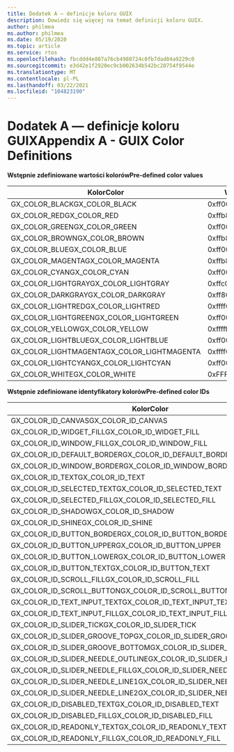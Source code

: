 ```yaml
---
title: Dodatek A — definicje koloru GUIX
description: Dowiedz się więcej na temat definicji koloru GUIX.
author: philmea
ms.author: philmea
ms.date: 05/19/2020
ms.topic: article
ms.service: rtos
ms.openlocfilehash: fbcddd4e807a76cb4980724c0fb7dad84a9229c0
ms.sourcegitcommit: e3d42e1f2920ec9cb002634b542bc20754f9544e
ms.translationtype: MT
ms.contentlocale: pl-PL
ms.lasthandoff: 03/22/2021
ms.locfileid: "104823190"
---
```

# <a name="appendix-a---guix-color-definitions"></a><span data-ttu-id="551b6-103">Dodatek A — definicje koloru GUIX</span><span class="sxs-lookup"><span data-stu-id="551b6-103">Appendix A - GUIX Color Definitions</span></span> 

<span data-ttu-id="551b6-104">__**Wstępnie zdefiniowane wartości kolorów**__</span><span class="sxs-lookup"><span data-stu-id="551b6-104">__**Pre-defined color values**__</span></span>

| <span data-ttu-id="551b6-105">Kolor</span><span class="sxs-lookup"><span data-stu-id="551b6-105">Color</span></span>                            | <span data-ttu-id="551b6-106">Wartość</span><span class="sxs-lookup"><span data-stu-id="551b6-106">Value</span></span>           |
| -------------------------------- | --------------- |
| <span data-ttu-id="551b6-107">GX_COLOR_BLACK</span><span class="sxs-lookup"><span data-stu-id="551b6-107">GX_COLOR_BLACK</span></span>                   | <span data-ttu-id="551b6-108">0xff000000</span><span class="sxs-lookup"><span data-stu-id="551b6-108">0xff000000</span></span>      |
| <span data-ttu-id="551b6-109">GX_COLOR_RED</span><span class="sxs-lookup"><span data-stu-id="551b6-109">GX_COLOR_RED</span></span>                     | <span data-ttu-id="551b6-110">0xffb80000</span><span class="sxs-lookup"><span data-stu-id="551b6-110">0xffb80000</span></span>      |
| <span data-ttu-id="551b6-111">GX_COLOR_GREEN</span><span class="sxs-lookup"><span data-stu-id="551b6-111">GX_COLOR_GREEN</span></span>                   | <span data-ttu-id="551b6-112">0xff00bc00</span><span class="sxs-lookup"><span data-stu-id="551b6-112">0xff00bc00</span></span>      |
| <span data-ttu-id="551b6-113">GX_COLOR_BROWN</span><span class="sxs-lookup"><span data-stu-id="551b6-113">GX_COLOR_BROWN</span></span>                   | <span data-ttu-id="551b6-114">0xffb8bc00</span><span class="sxs-lookup"><span data-stu-id="551b6-114">0xffb8bc00</span></span>      |
| <span data-ttu-id="551b6-115">GX_COLOR_BLUE</span><span class="sxs-lookup"><span data-stu-id="551b6-115">GX_COLOR_BLUE</span></span>                    | <span data-ttu-id="551b6-116">0xff0000b8</span><span class="sxs-lookup"><span data-stu-id="551b6-116">0xff0000b8</span></span>      |
| <span data-ttu-id="551b6-117">GX_COLOR_MAGENTA</span><span class="sxs-lookup"><span data-stu-id="551b6-117">GX_COLOR_MAGENTA</span></span>                 | <span data-ttu-id="551b6-118">0xffb800b8</span><span class="sxs-lookup"><span data-stu-id="551b6-118">0xffb800b8</span></span>      |
| <span data-ttu-id="551b6-119">GX_COLOR_CYAN</span><span class="sxs-lookup"><span data-stu-id="551b6-119">GX_COLOR_CYAN</span></span>                    | <span data-ttu-id="551b6-120">0xff00bcb8</span><span class="sxs-lookup"><span data-stu-id="551b6-120">0xff00bcb8</span></span>      |
| <span data-ttu-id="551b6-121">GX_COLOR_LIGHTGRAY</span><span class="sxs-lookup"><span data-stu-id="551b6-121">GX_COLOR_LIGHTGRAY</span></span>               | <span data-ttu-id="551b6-122">0xffc0c0c0</span><span class="sxs-lookup"><span data-stu-id="551b6-122">0xffc0c0c0</span></span>      |
| <span data-ttu-id="551b6-123">GX_COLOR_DARKGRAY</span><span class="sxs-lookup"><span data-stu-id="551b6-123">GX_COLOR_DARKGRAY</span></span>                | <span data-ttu-id="551b6-124">0xff808080</span><span class="sxs-lookup"><span data-stu-id="551b6-124">0xff808080</span></span>      |
| <span data-ttu-id="551b6-125">GX_COLOR_LIGHTRED</span><span class="sxs-lookup"><span data-stu-id="551b6-125">GX_COLOR_LIGHTRED</span></span>                | <span data-ttu-id="551b6-126">0xffff0000</span><span class="sxs-lookup"><span data-stu-id="551b6-126">0xffff0000</span></span>      |
| <span data-ttu-id="551b6-127">GX_COLOR_LIGHTGREEN</span><span class="sxs-lookup"><span data-stu-id="551b6-127">GX_COLOR_LIGHTGREEN</span></span>              | <span data-ttu-id="551b6-128">0xff00ff00</span><span class="sxs-lookup"><span data-stu-id="551b6-128">0xff00ff00</span></span>      |
| <span data-ttu-id="551b6-129">GX_COLOR_YELLOW</span><span class="sxs-lookup"><span data-stu-id="551b6-129">GX_COLOR_YELLOW</span></span>                  | <span data-ttu-id="551b6-130">0xffffff00</span><span class="sxs-lookup"><span data-stu-id="551b6-130">0xffffff00</span></span>      |
| <span data-ttu-id="551b6-131">GX_COLOR_LIGHTBLUE</span><span class="sxs-lookup"><span data-stu-id="551b6-131">GX_COLOR_LIGHTBLUE</span></span>               | <span data-ttu-id="551b6-132">0xff0000ff</span><span class="sxs-lookup"><span data-stu-id="551b6-132">0xff0000ff</span></span>      |
| <span data-ttu-id="551b6-133">GX_COLOR_LIGHTMAGENTA</span><span class="sxs-lookup"><span data-stu-id="551b6-133">GX_COLOR_LIGHTMAGENTA</span></span>            | <span data-ttu-id="551b6-134">0xffff00ff</span><span class="sxs-lookup"><span data-stu-id="551b6-134">0xffff00ff</span></span>      |
| <span data-ttu-id="551b6-135">GX_COLOR_LIGHTCYAN</span><span class="sxs-lookup"><span data-stu-id="551b6-135">GX_COLOR_LIGHTCYAN</span></span>               | <span data-ttu-id="551b6-136">0xff00ffff</span><span class="sxs-lookup"><span data-stu-id="551b6-136">0xff00ffff</span></span>      |
| <span data-ttu-id="551b6-137">GX_COLOR_WHITE</span><span class="sxs-lookup"><span data-stu-id="551b6-137">GX_COLOR_WHITE</span></span>                   | <span data-ttu-id="551b6-138">0xFFFFFFFF</span><span class="sxs-lookup"><span data-stu-id="551b6-138">0xffffffff</span></span>      |

<span data-ttu-id="551b6-139">__**Wstępnie zdefiniowane identyfikatory kolorów**__</span><span class="sxs-lookup"><span data-stu-id="551b6-139">__**Pre-defined color IDs**__</span></span>

| <span data-ttu-id="551b6-140">Kolor</span><span class="sxs-lookup"><span data-stu-id="551b6-140">Color</span></span>                             | <span data-ttu-id="551b6-141">Wartość</span><span class="sxs-lookup"><span data-stu-id="551b6-141">Value</span></span> |
|---------------------------------- | ---- |
| <span data-ttu-id="551b6-142">GX_COLOR_ID_CANVAS</span><span class="sxs-lookup"><span data-stu-id="551b6-142">GX_COLOR_ID_CANVAS</span></span>                | <span data-ttu-id="551b6-143">0</span><span class="sxs-lookup"><span data-stu-id="551b6-143">0</span></span>    |
| <span data-ttu-id="551b6-144">GX_COLOR_ID_WIDGET_FILL</span><span class="sxs-lookup"><span data-stu-id="551b6-144">GX_COLOR_ID_WIDGET_FILL</span></span>           | <span data-ttu-id="551b6-145">1</span><span class="sxs-lookup"><span data-stu-id="551b6-145">1</span></span>    |
| <span data-ttu-id="551b6-146">GX_COLOR_ID_WINDOW_FILL</span><span class="sxs-lookup"><span data-stu-id="551b6-146">GX_COLOR_ID_WINDOW_FILL</span></span>           | <span data-ttu-id="551b6-147">2</span><span class="sxs-lookup"><span data-stu-id="551b6-147">2</span></span>    |
| <span data-ttu-id="551b6-148">GX_COLOR_ID_DEFAULT_BORDER</span><span class="sxs-lookup"><span data-stu-id="551b6-148">GX_COLOR_ID_DEFAULT_BORDER</span></span>        | <span data-ttu-id="551b6-149">3</span><span class="sxs-lookup"><span data-stu-id="551b6-149">3</span></span>    |
| <span data-ttu-id="551b6-150">GX_COLOR_ID_WINDOW_BORDER</span><span class="sxs-lookup"><span data-stu-id="551b6-150">GX_COLOR_ID_WINDOW_BORDER</span></span>         | <span data-ttu-id="551b6-151">4</span><span class="sxs-lookup"><span data-stu-id="551b6-151">4</span></span>    |
| <span data-ttu-id="551b6-152">GX_COLOR_ID_TEXT</span><span class="sxs-lookup"><span data-stu-id="551b6-152">GX_COLOR_ID_TEXT</span></span>                  | <span data-ttu-id="551b6-153">5</span><span class="sxs-lookup"><span data-stu-id="551b6-153">5</span></span>    |
| <span data-ttu-id="551b6-154">GX_COLOR_ID_SELECTED_TEXT</span><span class="sxs-lookup"><span data-stu-id="551b6-154">GX_COLOR_ID_SELECTED_TEXT</span></span>         | <span data-ttu-id="551b6-155">6</span><span class="sxs-lookup"><span data-stu-id="551b6-155">6</span></span>    |
| <span data-ttu-id="551b6-156">GX_COLOR_ID_SELECTED_FILL</span><span class="sxs-lookup"><span data-stu-id="551b6-156">GX_COLOR_ID_SELECTED_FILL</span></span>         | <span data-ttu-id="551b6-157">7</span><span class="sxs-lookup"><span data-stu-id="551b6-157">7</span></span>    |
| <span data-ttu-id="551b6-158">GX_COLOR_ID_SHADOW</span><span class="sxs-lookup"><span data-stu-id="551b6-158">GX_COLOR_ID_SHADOW</span></span>                | <span data-ttu-id="551b6-159">8</span><span class="sxs-lookup"><span data-stu-id="551b6-159">8</span></span>    |
| <span data-ttu-id="551b6-160">GX_COLOR_ID_SHINE</span><span class="sxs-lookup"><span data-stu-id="551b6-160">GX_COLOR_ID_SHINE</span></span>                 | <span data-ttu-id="551b6-161">9</span><span class="sxs-lookup"><span data-stu-id="551b6-161">9</span></span>    |
| <span data-ttu-id="551b6-162">GX_COLOR_ID_BUTTON_BORDER</span><span class="sxs-lookup"><span data-stu-id="551b6-162">GX_COLOR_ID_BUTTON_BORDER</span></span>         | <span data-ttu-id="551b6-163">10</span><span class="sxs-lookup"><span data-stu-id="551b6-163">10</span></span>   |
| <span data-ttu-id="551b6-164">GX_COLOR_ID_BUTTON_UPPER</span><span class="sxs-lookup"><span data-stu-id="551b6-164">GX_COLOR_ID_BUTTON_UPPER</span></span>          | <span data-ttu-id="551b6-165">11</span><span class="sxs-lookup"><span data-stu-id="551b6-165">11</span></span>   |
| <span data-ttu-id="551b6-166">GX_COLOR_ID_BUTTON_LOWER</span><span class="sxs-lookup"><span data-stu-id="551b6-166">GX_COLOR_ID_BUTTON_LOWER</span></span>          | <span data-ttu-id="551b6-167">12</span><span class="sxs-lookup"><span data-stu-id="551b6-167">12</span></span>   |
| <span data-ttu-id="551b6-168">GX_COLOR_ID_BUTTON_TEXT</span><span class="sxs-lookup"><span data-stu-id="551b6-168">GX_COLOR_ID_BUTTON_TEXT</span></span>           | <span data-ttu-id="551b6-169">13</span><span class="sxs-lookup"><span data-stu-id="551b6-169">13</span></span>   |
| <span data-ttu-id="551b6-170">GX_COLOR_ID_SCROLL_FILL</span><span class="sxs-lookup"><span data-stu-id="551b6-170">GX_COLOR_ID_SCROLL_FILL</span></span>           | <span data-ttu-id="551b6-171">14</span><span class="sxs-lookup"><span data-stu-id="551b6-171">14</span></span>   |
| <span data-ttu-id="551b6-172">GX_COLOR_ID_SCROLL_BUTTON</span><span class="sxs-lookup"><span data-stu-id="551b6-172">GX_COLOR_ID_SCROLL_BUTTON</span></span>         | <span data-ttu-id="551b6-173">15</span><span class="sxs-lookup"><span data-stu-id="551b6-173">15</span></span>   |
| <span data-ttu-id="551b6-174">GX_COLOR_ID_TEXT_INPUT_TEXT</span><span class="sxs-lookup"><span data-stu-id="551b6-174">GX_COLOR_ID_TEXT_INPUT_TEXT</span></span>       | <span data-ttu-id="551b6-175">16</span><span class="sxs-lookup"><span data-stu-id="551b6-175">16</span></span>   |
| <span data-ttu-id="551b6-176">GX_COLOR_ID_TEXT_INPUT_FILL</span><span class="sxs-lookup"><span data-stu-id="551b6-176">GX_COLOR_ID_TEXT_INPUT_FILL</span></span>       | <span data-ttu-id="551b6-177">17</span><span class="sxs-lookup"><span data-stu-id="551b6-177">17</span></span>   |
| <span data-ttu-id="551b6-178">GX_COLOR_ID_SLIDER_TICK</span><span class="sxs-lookup"><span data-stu-id="551b6-178">GX_COLOR_ID_SLIDER_TICK</span></span>           | <span data-ttu-id="551b6-179">18</span><span class="sxs-lookup"><span data-stu-id="551b6-179">18</span></span>   |
| <span data-ttu-id="551b6-180">GX_COLOR_ID_SLIDER_GROOVE_TOP</span><span class="sxs-lookup"><span data-stu-id="551b6-180">GX_COLOR_ID_SLIDER_GROOVE_TOP</span></span>     | <span data-ttu-id="551b6-181">19</span><span class="sxs-lookup"><span data-stu-id="551b6-181">19</span></span>   |
| <span data-ttu-id="551b6-182">GX_COLOR_ID_SLIDER_GROOVE_BOTTOM</span><span class="sxs-lookup"><span data-stu-id="551b6-182">GX_COLOR_ID_SLIDER_GROOVE_BOTTOM</span></span>  | <span data-ttu-id="551b6-183">20</span><span class="sxs-lookup"><span data-stu-id="551b6-183">20</span></span>   |
| <span data-ttu-id="551b6-184">GX_COLOR_ID_SLIDER_NEEDLE_OUTLINE</span><span class="sxs-lookup"><span data-stu-id="551b6-184">GX_COLOR_ID_SLIDER_NEEDLE_OUTLINE</span></span> | <span data-ttu-id="551b6-185">21</span><span class="sxs-lookup"><span data-stu-id="551b6-185">21</span></span>   |
| <span data-ttu-id="551b6-186">GX_COLOR_ID_SLIDER_NEEDLE_FILL</span><span class="sxs-lookup"><span data-stu-id="551b6-186">GX_COLOR_ID_SLIDER_NEEDLE_FILL</span></span>    | <span data-ttu-id="551b6-187">22</span><span class="sxs-lookup"><span data-stu-id="551b6-187">22</span></span>   |
| <span data-ttu-id="551b6-188">GX_COLOR_ID_SLIDER_NEEDLE_LINE1</span><span class="sxs-lookup"><span data-stu-id="551b6-188">GX_COLOR_ID_SLIDER_NEEDLE_LINE1</span></span>   | <span data-ttu-id="551b6-189">23</span><span class="sxs-lookup"><span data-stu-id="551b6-189">23</span></span>   |
| <span data-ttu-id="551b6-190">GX_COLOR_ID_SLIDER_NEEDLE_LINE2</span><span class="sxs-lookup"><span data-stu-id="551b6-190">GX_COLOR_ID_SLIDER_NEEDLE_LINE2</span></span>   | <span data-ttu-id="551b6-191">24</span><span class="sxs-lookup"><span data-stu-id="551b6-191">24</span></span>   |
| <span data-ttu-id="551b6-192">GX_COLOR_ID_DISABLED_TEXT</span><span class="sxs-lookup"><span data-stu-id="551b6-192">GX_COLOR_ID_DISABLED_TEXT</span></span>         | <span data-ttu-id="551b6-193">25</span><span class="sxs-lookup"><span data-stu-id="551b6-193">25</span></span>   |
| <span data-ttu-id="551b6-194">GX_COLOR_ID_DISABLED_FILL</span><span class="sxs-lookup"><span data-stu-id="551b6-194">GX_COLOR_ID_DISABLED_FILL</span></span>         | <span data-ttu-id="551b6-195">26</span><span class="sxs-lookup"><span data-stu-id="551b6-195">26</span></span>   |
| <span data-ttu-id="551b6-196">GX_COLOR_ID_READONLY_TEXT</span><span class="sxs-lookup"><span data-stu-id="551b6-196">GX_COLOR_ID_READONLY_TEXT</span></span>         | <span data-ttu-id="551b6-197">27</span><span class="sxs-lookup"><span data-stu-id="551b6-197">27</span></span>   |
| <span data-ttu-id="551b6-198">GX_COLOR_ID_READONLY_FILL</span><span class="sxs-lookup"><span data-stu-id="551b6-198">GX_COLOR_ID_READONLY_FILL</span></span>         | <span data-ttu-id="551b6-199">28</span><span class="sxs-lookup"><span data-stu-id="551b6-199">28</span></span>   |